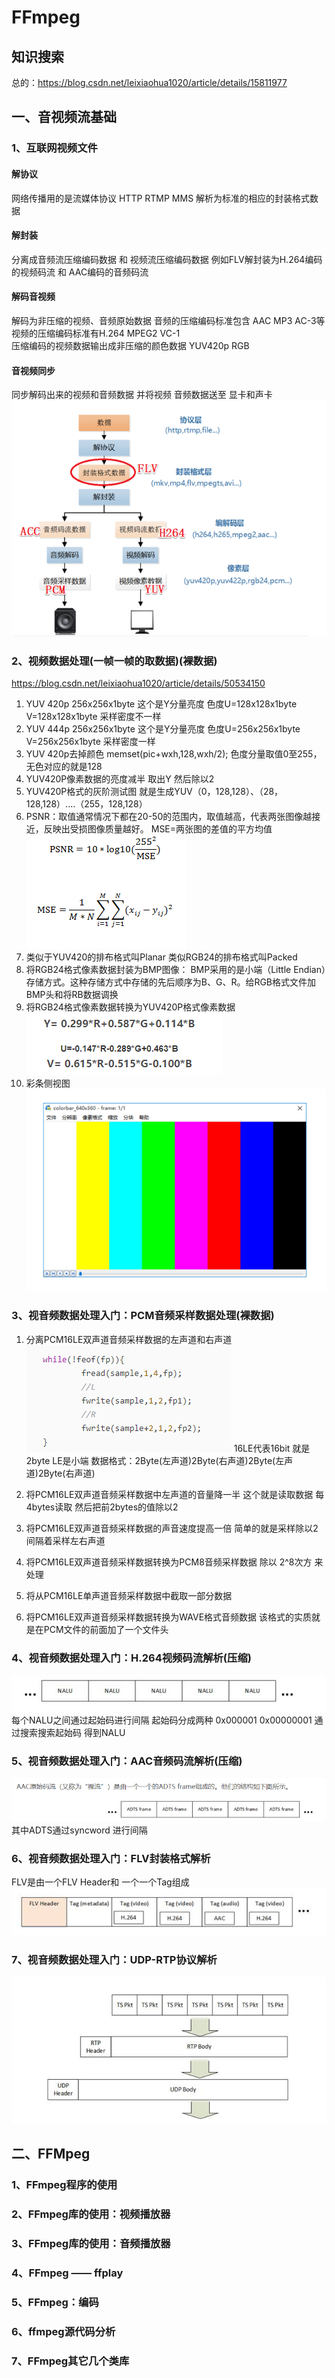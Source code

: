 # FFmpeg

## 知识搜索
总的：https://blog.csdn.net/leixiaohua1020/article/details/15811977

## 一、音视频流基础
### 1、互联网视频文件
#### 解协议
网络传播用的是流媒体协议 HTTP RTMP MMS 解析为标准的相应的封装格式数据
#### 解封装
分离成音频流压缩编码数据 和 视频流压缩编码数据 例如FLV解封装为H.264编码的视频码流 和 AAC编码的音频码流
#### 解码音视频
解码为非压缩的视频、音频原始数据 音频的压缩编码标准包含  AAC  MP3  AC-3等  视频的压缩编码标准有H.264 MPEG2  VC-1  
压缩编码的视频数据输出成非压缩的颜色数据  YUV420p  RGB 
#### 音视频同步
同步解码出来的视频和音频数据 并将视频 音频数据送至 显卡和声卡
![](Img/2020-08-08-09-29-30.png)

### 2、视频数据处理(一帧一帧的取数据)(裸数据)
https://blog.csdn.net/leixiaohua1020/article/details/50534150

1. YUV 420p 256x256x1byte 这个是Y分量亮度  色度U=128x128x1byte V=128x128x1byte 采样密度不一样
2. YUV 444p 256x256x1byte 这个是Y分量亮度  色度U=256x256x1byte V=256x256x1byte 采样密度一样
3. YUV 420p去掉颜色 memset(pic+wxh,128,wxh/2); 色度分量取值0至255，无色对应的就是128
4. YUV420P像素数据的亮度减半 取出Y 然后除以2
5. YUV420P格式的灰阶测试图 就是生成YUV（0，128,128）、（28，128,128）....（255，128,128）
6. PSNR：取值通常情况下都在20-50的范围内，取值越高，代表两张图像越接近，反映出受损图像质量越好。
MSE=两张图的差值的平方均值
![](Img/![](Img/2020-07-27-09-04-07.png).png)
7. 类似于YUV420的排布格式叫Planar 类似RGB24的排布格式叫Packed
8. 将RGB24格式像素数据封装为BMP图像：
BMP采用的是小端（Little Endian）存储方式。这种存储方式中存储的先后顺序为B、G、R。给RGB格式文件加BMP头和将RB数据调换
9. 将RGB24格式像素数据转换为YUV420P格式像素数据
![](Img/2020-07-27-09-17-56.png)
10. 彩条侧视图
![](Img/11.%20.png)

### 3、视音频数据处理入门：PCM音频采样数据处理(裸数据)
1. 分离PCM16LE双声道音频采样数据的左声道和右声道
![](Img/2020-07-27-12-19-07.png)
16LE代表16bit 就是2byte LE是小端
数据格式：2Byte(左声道)2Byte(右声道)2Byte(左声道)2Byte(右声道)

2. 将PCM16LE双声道音频采样数据中左声道的音量降一半
这个就是读取数据 每4bytes读取 然后把前2bytes的值除以2

3. 将PCM16LE双声道音频采样数据的声音速度提高一倍
   简单的就是采样除以2  间隔着采样左右声道

4. 将PCM16LE双声道音频采样数据转换为PCM8音频采样数据
   除以 2^8次方 来处理

5. 将从PCM16LE单声道音频采样数据中截取一部分数据


6. 将PCM16LE双声道音频采样数据转换为WAVE格式音频数据
   该格式的实质就是在PCM文件的前面加了一个文件头

### 4、视音频数据处理入门：H.264视频码流解析(压缩)
![](Img/2020-07-28-08-59-36.png)
每个NALU之间通过起始码进行间隔 起始码分成两种 0x000001 0x00000001
通过搜索搜索起始码 得到NALU

### 5、视音频数据处理入门：AAC音频码流解析(压缩)
![](Img/2020-07-28-09-06-55.png)
其中ADTS通过syncword 进行间隔

### 6、视音频数据处理入门：FLV封装格式解析
FLV是由一个FLV Header和 一个一个Tag组成
![](Img/2020-08-08-10-00-13.png)

### 7、视音频数据处理入门：UDP-RTP协议解析
![](Img/2020-08-08-10-05-22.png)


## 二、FFMpeg
### 1、FFmpeg程序的使用
### 2、FFmpeg库的使用：视频播放器
### 3、FFmpeg库的使用：音频播放器
### 4、FFmpeg —— ffplay
### 5、FFmpeg：编码
### 6、ffmpeg源代码分析
### 7、FFmpeg其它几个类库
